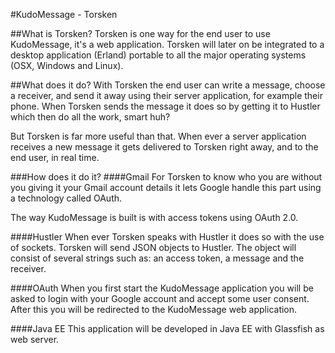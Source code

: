 #KudoMessage - Torsken

##What is Torsken?
Torsken is one way for the end user to use KudoMessage, it's a web application. Torsken will later on be integrated to a desktop application (Erland) portable to all the major operating systems (OSX, Windows and Linux).

##What does it do?
With Torsken the end user can write a message, choose a receiver, and send it away using their server application, 
for example their phone.
When Torsken sends the message it does so by getting it to Hustler which then do all the work, smart huh?

But Torsken is far more useful than that. When ever a server application receives a new message it gets delivered 
to Torsken right away, and to the end user, in real time.

###How does it do it?
####Gmail
For Torsken to know who you are without you giving it your Gmail account details it lets Google handle this part using a technology called OAuth.

The way KudoMessage is built is with access tokens using OAuth 2.0.

####Hustler
When ever Torsken speaks with Hustler it does so with the use of sockets. Torsken will send JSON objects to Hustler. The object will consist of several strings such as: an access token, a message and the receiver.

####OAuth
When you first start the KudoMessage application you will be asked to login with your Google account and accept some user consent. After this you will be redirected to the KudoMessage web application.

####Java EE
This application will be developed in Java EE with Glassfish as web server.
